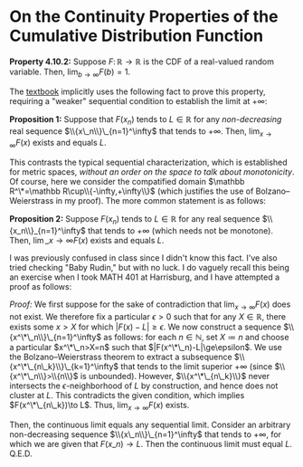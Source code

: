 # On the Continuity Properties of the Cumulative Distribution Function

**Property 4.10.2:** Suppose $F\colon\mathbb R\to\mathbb R$ is the CDF of a real-valued random variable. Then, $\lim_{b\to\infty}F(b)=1$.

The [textbook](https://github.com/yaduvanshirishi/GATE-CSE/blob/master/A-First-Course-in-Probability-8th-Edition.pdf) implicitly uses the following fact to prove this property, requiring a "weaker" sequential condition to establish the limit at $+\infty$:

**Proposition 1:** Suppose that $F(x_n)$ tends to $L\in\mathbb R$ for any *non-decreasing* real sequence $\\{x\_n\\}\_{n=1}^\infty$ that tends to $+\infty$. Then, $\lim_{x\to\infty}F(x)$ exists and equals $L$.

This contrasts the typical sequential characterization, which is established for metric spaces, _without an order on the space to talk about monotonicity_. Of course, here we consider the compatified domain $\mathbb R^\*=\mathbb R\cup\\{-\infty,+\infty\\}$ (which justifies the use of Bolzano–Weierstrass in my proof). The more common statement is as follows:

**Proposition 2:** Suppose $F(x_n)$ tends to $L\in\mathbb R$ for any real sequence $\\{x_n\\}_{n=1}^\infty$ that tends to $+\infty$ (which needs not be monotone). Then, $\lim\_{x\to\infty}F(x)$ exists and equals $L$.

I was previously confused in class since I didn't know this fact. I've also tried checking "Baby Rudin," but with no luck. I do vaguely recall this being an exercise when I took MATH 401 at Harrisburg, and I have attempted a proof as follows:

_Proof:_ We first suppose for the sake of contradiction that $\lim_{x\to\infty}F(x)$ does not exist. We therefore fix a particular $\epsilon\gt0$ such that for any $X\in\mathbb R$, there exists some $x>X$ for which $|F(x)-L|\ge\epsilon$. We now construct a sequence $\\{x^\*\_n\\}\_{n=1}^\infty$ as follows: for each $n\in\mathbb N$, set $X\coloneqq n$ and choose a particular $x^\*\_n>X=n$ such that $|F(x^\*\_n)-L|\ge\epsilon$. We use the Bolzano–Weierstrass theorem to extract a subsequence $\\{x^\*\_{n\_k}\\}\_{k=1}^\infty$ that tends to the limit superior $+\infty$ (since $\\{x^\*\_n\\}>\\{n\\}$ is unbounded). However, $\\{x^\*\_{n\_k}\\}$ never intersects the $\epsilon$-neighborhood of $L$ by construction, and hence does not cluster at $L$. This contradicts the given condition, which implies $F(x^\*\_{n\_k})\to L$. Thus, $\lim_{x\to\infty}F(x)$ exists.

Then, the continuous limit equals any sequential limit. Consider an arbitrary non-decreasing sequence $\\{x\_n\\}\_{n=1}^\infty$ that tends to $+\infty$, for which we are given that $F(x\_n)\to L$. Then the continuous limit must equal $L$. Q.E.D.
